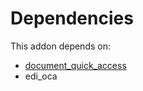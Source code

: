 # Dependencies

This addon depends on:

- [document_quick_access](https://github.com/bringout/oca-technical)
- edi_oca
